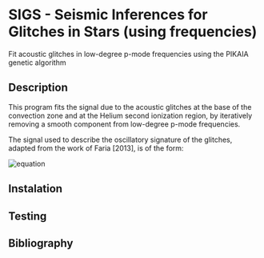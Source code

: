 # SIGS - Seismic Inferences for Glitches in Stars (using frequencies)

Fit acoustic glitches in low-degree p-mode frequencies using the PIKAIA genetic algorithm

## Description

This program fits the signal due to the acoustic glitches at the base of the convection zone and at the Helium second ionization region, by iteratively removing a smooth component from low-degree p-mode frequencies.

The signal used to describe the oscillatory signature of the glitches, adapted from the work of Faria [2013], is of the form:

![equation](http://mathurl.com/za59qy2?raw=true)

## Instalation

## Testing

## Bibliography